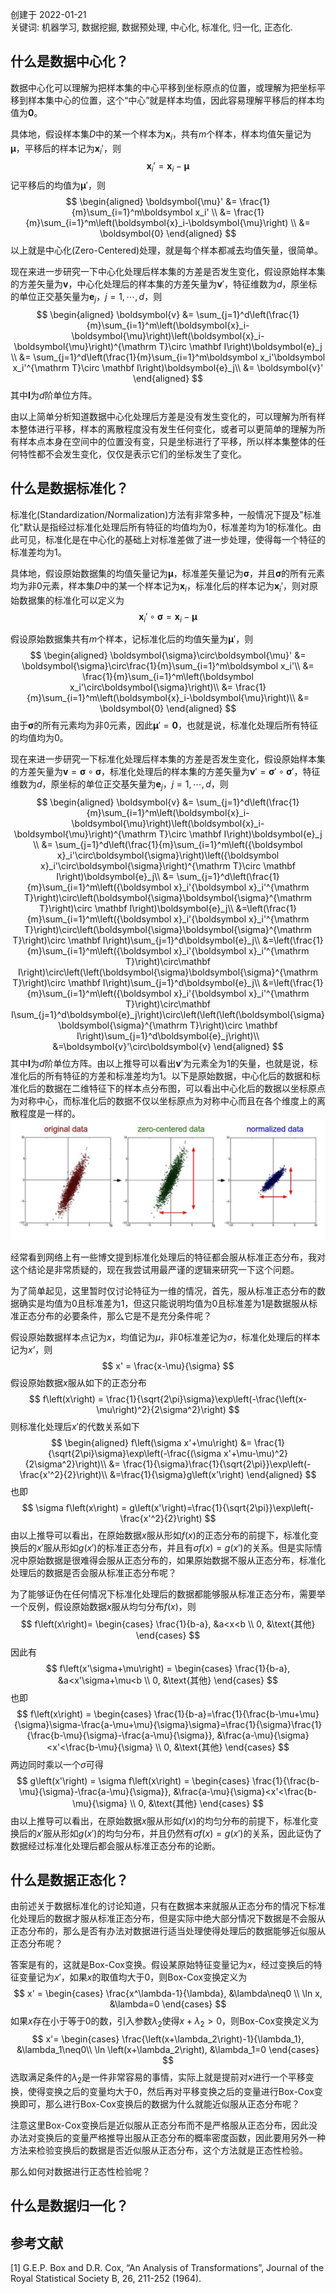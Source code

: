 创建于 2022-01-21<br>
关键词: 机器学习, 数据挖掘, 数据预处理, 中心化, 标准化, 归一化, 正态化.

## 什么是数据中心化？

数据中心化可以理解为把样本集的中心平移到坐标原点的位置，或理解为把坐标平移到样本集中心的位置，这个“中心”就是样本均值，因此容易理解平移后的样本均值为$\boldsymbol{0}$。

具体地，假设样本集$D$中的某一个样本为$\boldsymbol{x}_i$，共有$m$个样本，样本均值矢量记为$\boldsymbol{\mu}$，平移后的样本记为$\boldsymbol x_i'$，则
$$
\boldsymbol x_i' = \boldsymbol{x}_i-\boldsymbol{\mu}
$$
记平移后的均值为$\boldsymbol{\mu}'$，则
$$
\begin{aligned}
\boldsymbol{\mu}' &= \frac{1}{m}\sum_{i=1}^m\boldsymbol x_i' \\
&= \frac{1}{m}\sum_{i=1}^m\left(\boldsymbol{x}_i-\boldsymbol{\mu}\right) \\
&= \boldsymbol{0}
\end{aligned}
$$
以上就是中心化(Zero-Centered)处理，就是每个样本都减去均值矢量，很简单。

现在来进一步研究一下中心化处理后样本集的方差是否发生变化，假设原始样本集的方差矢量为$\boldsymbol{v}$，中心化处理后的样本集的方差矢量为$\boldsymbol{v}'$，特征维数为$d$，原坐标的单位正交基矢量为$\boldsymbol{e}_j$，$j=1,\cdots,d$，则
$$
\begin{aligned}
\boldsymbol{v} &= \sum_{j=1}^d\left(\frac{1}{m}\sum_{i=1}^m\left(\boldsymbol{x}_i-\boldsymbol{\mu}\right)\left(\boldsymbol{x}_i-\boldsymbol{\mu}\right)^{\mathrm T}\circ \mathbf I\right)\boldsymbol{e}_j \\
&= \sum_{j=1}^d\left(\frac{1}{m}\sum_{i=1}^m\boldsymbol x_i'\boldsymbol x_i'^{\mathrm T}\circ \mathbf I\right)\boldsymbol{e}_j\\
&= \boldsymbol{v}'
\end{aligned}
$$
其中$\mathbf I$为$d$阶单位方阵。

由以上简单分析知道数据中心化处理后方差是没有发生变化的，可以理解为所有样本整体进行平移，样本的离散程度没有发生任何变化，或者可以更简单的理解为所有样本点本身在空间中的位置没有变，只是坐标进行了平移，所以样本集整体的任何特性都不会发生变化，仅仅是表示它们的坐标发生了变化。

## 什么是数据标准化？

标准化(Standardization/Normalization)方法有非常多种，一般情况下提及"标准化"默认是指经过标准化处理后所有特征的均值均为$0$，标准差均为$1$的标准化。由此可见，标准化是在中心化的基础上对标准差做了进一步处理，使得每一个特征的标准差均为$1$。

具体地，假设原始数据集的均值矢量记为$\boldsymbol{\mu}$，标准差矢量记为$\boldsymbol{\sigma}$，并且$\boldsymbol{\sigma}$的所有元素均为非$0$元素，样本集$D$中的某一个样本记为$\boldsymbol{x}_i$，标准化后的样本记为$\boldsymbol{x}_i'$，则对原始数据集的标准化可以定义为
$$
\boldsymbol {x}_i'\circ\boldsymbol{\sigma} = \boldsymbol{x}_i-\boldsymbol{\mu}
$$

假设原始数据集共有$m$个样本，记标准化后的均值矢量为$\boldsymbol{\mu}'$，则
$$
\begin{aligned}
\boldsymbol{\sigma}\circ\boldsymbol{\mu}' &= \boldsymbol{\sigma}\circ\frac{1}{m}\sum_{i=1}^m\boldsymbol x_i'\\
&= \frac{1}{m}\sum_{i=1}^m\left(\boldsymbol x_i'\circ\boldsymbol{\sigma}\right)\\
&= \frac{1}{m}\sum_{i=1}^m\left(\boldsymbol{x}_i-\boldsymbol{\mu}\right)\\
&= \boldsymbol{0}
\end{aligned}
$$
由于$\boldsymbol{\sigma}$的所有元素均为非$0$元素，因此$\boldsymbol{\mu}'=\boldsymbol{0}$，也就是说，标准化处理后所有特征的均值均为$0$。

现在来进一步研究一下标准化处理后样本集的方差是否发生变化，假设原始样本集的方差矢量为$\boldsymbol{v}=\boldsymbol{\sigma}\circ\boldsymbol{\sigma}$，标准化处理后的样本集的方差矢量为$\boldsymbol{v}'=\boldsymbol{\sigma}'\circ\boldsymbol{\sigma}'$，特征维数为$d$，原坐标的单位正交基矢量为$\boldsymbol{e}_j$，$j=1,\cdots,d$，则
$$
\begin{aligned}
\boldsymbol{v} &= \sum_{j=1}^d\left(\frac{1}{m}\sum_{i=1}^m\left(\boldsymbol{x}_i-\boldsymbol{\mu}\right)\left(\boldsymbol{x}_i-\boldsymbol{\mu}\right)^{\mathrm T}\circ \mathbf I\right)\boldsymbol{e}_j \\
&= \sum_{j=1}^d\left(\frac{1}{m}\sum_{i=1}^m\left({\boldsymbol x}_i'\circ\boldsymbol{\sigma}\right)\left({\boldsymbol x}_i'\circ\boldsymbol{\sigma}\right)^{\mathrm T}\circ \mathbf I\right)\boldsymbol{e}_j\\
&= \sum_{j=1}^d\left(\frac{1}{m}\sum_{i=1}^m\left({\boldsymbol x}_i'{\boldsymbol x}_i'^{\mathrm T}\right)\circ\left(\boldsymbol{\sigma}\boldsymbol{\sigma}^{\mathrm T}\right)\circ \mathbf I\right)\boldsymbol{e}_j\\
&=\left(\frac{1}{m}\sum_{i=1}^m\left({\boldsymbol x}_i'{\boldsymbol x}_i'^{\mathrm T}\right)\circ\left(\boldsymbol{\sigma}\boldsymbol{\sigma}^{\mathrm T}\right)\circ \mathbf I\right)\sum_{j=1}^d\boldsymbol{e}_j\\
&=\left(\frac{1}{m}\sum_{i=1}^m\left({\boldsymbol x}_i'{\boldsymbol x}_i'^{\mathrm T}\right)\circ\mathbf I\right)\circ\left(\left(\boldsymbol{\sigma}\boldsymbol{\sigma}^{\mathrm T}\right)\circ \mathbf I\right)\sum_{j=1}^d\boldsymbol{e}_j\\
&=\left(\frac{1}{m}\sum_{i=1}^m\left({\boldsymbol x}_i'{\boldsymbol x}_i'^{\mathrm T}\right)\circ\mathbf I\sum_{j=1}^d\boldsymbol{e}_j\right)\circ\left(\left(\left(\boldsymbol{\sigma}\boldsymbol{\sigma}^{\mathrm T}\right)\circ \mathbf I\right)\sum_{j=1}^d\boldsymbol{e}_j\right)\\
&=\boldsymbol{v}'\circ\boldsymbol{v}
\end{aligned}
$$
其中$\mathbf I$为$d$阶单位方阵。由以上推导可以看出$\boldsymbol{v}'$为元素全为$1$的矢量，也就是说，标准化后的所有特征的方差和标准差均为$1$。以下是原始数据，中心化后的数据和标准化后的数据在二维特征下的样本点分布图，可以看出中心化后的数据以坐标原点为对称中心，而标准化后的数据不仅以坐标原点为对称中心而且在各个维度上的离散程度是一样的。
![image-20220124111332166](img/image-20220124111332166.png)

经常看到网络上有一些博文提到标准化处理后的特征都会服从标准正态分布，我对这个结论是非常质疑的，现在我尝试用最严谨的逻辑来研究一下这个问题。

为了简单起见，这里暂时仅讨论特征为一维的情况，首先，服从标准正态分布的数据确实是均值为$0$且标准差为$1$，但这只能说明均值为$0$且标准差为$1$是数据服从标准正态分布的必要条件，那么它是不是充分条件呢？

假设原始数据样本点记为$x$，均值记为$\mu$，非$0$标准差记为$\sigma$，标准化处理后的样本记为$x’$，则
$$
x' = \frac{x-\mu}{\sigma}
$$
假设原始数据$x$服从如下的正态分布
$$
f\left(x\right) = \frac{1}{\sqrt{2\pi}\sigma}\exp\left(-\frac{\left(x-\mu\right)^2}{2\sigma^2}\right)
$$
则标准化处理后$x'$的代数关系如下
$$
\begin{aligned}
f\left(\sigma x'+\mu\right) &= \frac{1}{\sqrt{2\pi}\sigma}\exp\left(-\frac{(\sigma x'+\mu-\mu)^2}{2\sigma^2}\right)\\
&= \frac{1}{\sigma}\frac{1}{\sqrt{2\pi}}\exp\left(-\frac{x'^2}{2}\right)\\
&=\frac{1}{\sigma}g\left(x'\right)
\end{aligned}
$$
也即
$$
\sigma f\left(x\right) = g\left(x'\right)=\frac{1}{\sqrt{2\pi}}\exp\left(-\frac{x'^2}{2}\right)
$$
由以上推导可以看出，在原始数据$x$服从形如$f\left(x\right)$的正态分布的前提下，标准化变换后的$x'$服从形如$g\left(x'\right)$的标准正态分布，并且有$\sigma f\left(x\right)=g\left(x'\right)$的关系。但是实际情况中原始数据是很难得会服从正态分布的，如果原始数据不服从正态分布，标准化处理后的数据是否会服从标准正态分布呢？

为了能够证伪在任何情况下标准化处理后的数据都能够服从标准正态分布，需要举一个反例，假设原始数据$x$服从均匀分布$f\left(x\right)$，则
$$
f\left(x\right)=
\begin{cases}
\frac{1}{b-a}, &a<x<b \\
0, &\text{其他} 
\end{cases}
$$
因此有
$$
f\left(x'\sigma+\mu\right) =
\begin{cases}
\frac{1}{b-a}, &a<x'\sigma+\mu<b \\
0, &\text{其他} 
\end{cases}
$$
也即
$$
f\left(x\right) =
\begin{cases}
\frac{1}{b-a}=\frac{1}{\frac{b-\mu+\mu}{\sigma}\sigma-\frac{a-\mu+\mu}{\sigma}\sigma}=\frac{1}{\sigma}\frac{1}{\frac{b-\mu}{\sigma}-\frac{a-\mu}{\sigma}}, &\frac{a-\mu}{\sigma}<x'<\frac{b-\mu}{\sigma} \\
0, &\text{其他} 
\end{cases}
$$
两边同时乘以一个$\sigma$可得
$$
g\left(x'\right) = \sigma f\left(x\right) =
\begin{cases}
\frac{1}{\frac{b-\mu}{\sigma}-\frac{a-\mu}{\sigma}}, &\frac{a-\mu}{\sigma}<x'<\frac{b-\mu}{\sigma} \\
0, &\text{其他} 
\end{cases}
$$
由以上推导可以看出，在原始数据$x$服从形如$f\left(x\right)$的均匀分布的前提下，标准化变换后的$x'$服从形如$g\left(x'\right)$的均匀分布，并且仍然有$\sigma f\left(x\right)=g\left(x'\right)$的关系，因此证伪了数据经过标准化处理后都会服从标准正态分布的论断。

## 什么是数据正态化？

由前述关于数据标准化的讨论知道，只有在数据本来就服从正态分布的情况下标准化处理后的数据才服从标准正态分布，但是实际中绝大部分情况下数据是不会服从正态分布的，那么是否有办法对数据进行适当处理使得处理后的数据能够近似服从正态分布呢？

答案是有的，这就是Box-Cox变换。假设某原始特征变量记为$x$，经过变换后的特征变量记为$x'$，如果$x$的取值均大于$0$，则Box-Cox变换定义为
$$
x' =
\begin{cases}
\frac{x^\lambda-1}{\lambda}, &\lambda\neq0 \\
\ln x, &\lambda=0
\end{cases}
$$
如果$x$存在小于等于$0$的数，引入参数$\lambda_2$使得$x+\lambda_2>0$，则Box-Cox变换定义为
$$
x'=
\begin{cases}
\frac{\left(x+\lambda_2\right)-1}{\lambda_1}, &\lambda_1\neq0\\
\ln \left(x+\lambda_2\right), &\lambda_1=0
\end{cases}
$$
选取满足条件的$\lambda_2$是一件非常容易的事情，实际上就是提前对$x$进行一个平移变换，使得变换之后的变量均大于$0$，然后再对平移变换之后的变量进行Box-Cox变换即可，那么进行Box-Cox变换后的数据为什么就能近似服从正态分布呢？

注意这里Box-Cox变换后是近似服从正态分布而不是严格服从正态分布，因此没办法对变换后的变量严格推导出服从正态分布的概率密度函数，因此要用另外一种方法来检验变换后的数据是否近似服从正态分布，这个方法就是正态性检验。

那么如何对数据进行正态性检验呢？



## 什么是数据归一化？



## 参考文献

[1] G.E.P. Box and D.R. Cox, “An Analysis of Transformations”, Journal of the Royal Statistical Society B, 26, 211-252 (1964).<br>
